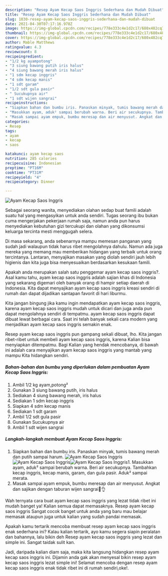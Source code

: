 ```yaml
---
description: "Resep Ayam Kecap Saos Inggris Sederhana dan Mudah Dibuat"
title: "Resep Ayam Kecap Saos Inggris Sederhana dan Mudah Dibuat"
slug: 1030-resep-ayam-kecap-saos-inggris-sederhana-dan-mudah-dibuat
date: 2021-04-30T07:17:16.978Z
image: https://img-global.cpcdn.com/recipes/778e333c4e1d2c17/680x482cq70/ayam-kecap-saos-inggris-foto-resep-utama.jpg
thumbnail: https://img-global.cpcdn.com/recipes/778e333c4e1d2c17/680x482cq70/ayam-kecap-saos-inggris-foto-resep-utama.jpg
cover: https://img-global.cpcdn.com/recipes/778e333c4e1d2c17/680x482cq70/ayam-kecap-saos-inggris-foto-resep-utama.jpg
author: Mable Matthews
ratingvalue: 4.3
reviewcount: 8
recipeingredient:
- "1/2 kg ayampotong"
- "3 siung bawang putih iris halus"
- "4 siung bawang merah iris halus"
- "1 sdm kecap inggris"
- "4 sdm kecap manis"
- "1 sdt garam"
- "1/2 sdt gula pasir"
- " Sucukupnya air"
- "1 sdt wijen sangrai"
recipeinstructions:
- "Siapkan bahan dan bumbu iris. Panaskan minyak, tumis bawang merah dan putih sampai harum."
- "Masukkan ayam, aduk² sampai berubah warna. Beri air secukupnya. Tambahkan kecap inggris, kecap manis, garam, dan gula pasir. Aduk² sampai merata."
- "Masak sampai ayam empuk, bumbu meresap dan air menyusut. Angkat dan sajikan dengan taburan wijen sangrai🥰👌"
categories:
- Resep
tags:
- ayam
- kecap
- saos

katakunci: ayam kecap saos 
nutrition: 285 calories
recipecuisine: Indonesian
preptime: "PT16M"
cooktime: "PT31M"
recipeyield: "4"
recipecategory: Dinner

---
```



![Ayam Kecap Saos Inggris](https://img-global.cpcdn.com/recipes/778e333c4e1d2c17/680x482cq70/ayam-kecap-saos-inggris-foto-resep-utama.jpg)

Sebagai seorang wanita, menyediakan olahan sedap buat famili adalah suatu hal yang mengasyikan untuk anda sendiri. Tugas seorang ibu bukan cuma mengerjakan pekerjaan rumah saja, namun anda pun harus menyediakan kebutuhan gizi tercukupi dan olahan yang dikonsumsi keluarga tercinta mesti menggugah selera.

Di masa  sekarang, anda sebenarnya mampu memesan panganan yang sudah jadi walaupun tidak harus ribet mengolahnya dahulu. Namun ada juga mereka yang memang mau memberikan hidangan yang terbaik untuk orang tercintanya. Lantaran, menyajikan masakan yang diolah sendiri jauh lebih higienis dan kita juga bisa menyesuaikan berdasarkan kesukaan famili. 



Apakah anda merupakan salah satu penggemar ayam kecap saos inggris?. Asal kamu tahu, ayam kecap saos inggris adalah sajian khas di Indonesia yang sekarang digemari oleh banyak orang di hampir setiap daerah di Indonesia. Kita dapat menyajikan ayam kecap saos inggris kreasi sendiri di rumah dan dapat dijadikan santapan favorit di hari liburmu.

Kita jangan bingung jika kamu ingin mendapatkan ayam kecap saos inggris, karena ayam kecap saos inggris mudah untuk dicari dan juga anda pun dapat mengolahnya sendiri di tempatmu. ayam kecap saos inggris dapat dibuat lewat berbagai cara. Saat ini telah banyak sekali cara modern yang menjadikan ayam kecap saos inggris semakin enak.

Resep ayam kecap saos inggris pun gampang sekali dibuat, lho. Kita jangan ribet-ribet untuk membeli ayam kecap saos inggris, karena Kalian bisa menyiapkan ditempatmu. Bagi Kalian yang hendak mencobanya, di bawah ini adalah cara menyajikan ayam kecap saos inggris yang mantab yang mampu Kita hidangkan sendiri.

<!--inarticleads1-->

##### Bahan-bahan dan bumbu yang diperlukan dalam pembuatan Ayam Kecap Saos Inggris:

1. Ambil 1/2 kg ayam,potong²
1. Gunakan 3 siung bawang putih, iris halus
1. Sediakan 4 siung bawang merah, iris halus
1. Sediakan 1 sdm kecap inggris
1. Siapkan 4 sdm kecap manis
1. Sediakan 1 sdt garam
1. Ambil 1/2 sdt gula pasir
1. Gunakan  Sucukupnya air
1. Ambil 1 sdt wijen sangrai




<!--inarticleads2-->

##### Langkah-langkah membuat Ayam Kecap Saos Inggris:

1. Siapkan bahan dan bumbu iris. Panaskan minyak, tumis bawang merah dan putih sampai harum.
<img src="https://img-global.cpcdn.com/steps/36a97e1cce4c0c6e/160x128cq70/ayam-kecap-saos-inggris-langkah-memasak-1-foto.jpg" alt="Ayam Kecap Saos Inggris"><img src="https://img-global.cpcdn.com/steps/f6d21e44668eadcc/160x128cq70/ayam-kecap-saos-inggris-langkah-memasak-1-foto.jpg" alt="Ayam Kecap Saos Inggris"><img src="https://img-global.cpcdn.com/steps/497e4bcd4633828b/160x128cq70/ayam-kecap-saos-inggris-langkah-memasak-1-foto.jpg" alt="Ayam Kecap Saos Inggris">1. Masukkan ayam, aduk² sampai berubah warna. Beri air secukupnya. Tambahkan kecap inggris, kecap manis, garam, dan gula pasir. Aduk² sampai merata.
1. Masak sampai ayam empuk, bumbu meresap dan air menyusut. Angkat dan sajikan dengan taburan wijen sangrai🥰👌




Wah ternyata cara buat ayam kecap saos inggris yang lezat tidak ribet ini mudah banget ya! Kalian semua dapat memasaknya. Resep ayam kecap saos inggris Sangat cocok banget untuk anda yang baru mau belajar memasak ataupun juga untuk kalian yang sudah pandai memasak.

Apakah kamu tertarik mencoba membuat resep ayam kecap saos inggris enak sederhana ini? Kalau kalian tertarik, ayo kamu segera siapin peralatan dan bahannya, lalu bikin deh Resep ayam kecap saos inggris yang lezat dan simple ini. Sangat taidak sulit kan. 

Jadi, daripada kalian diam saja, maka kita langsung hidangkan resep ayam kecap saos inggris ini. Dijamin anda gak akan menyesal bikin resep ayam kecap saos inggris lezat simple ini! Selamat mencoba dengan resep ayam kecap saos inggris enak tidak ribet ini di rumah sendiri,oke!.

